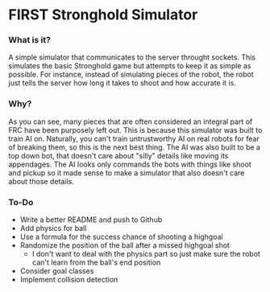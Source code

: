 # FIRST Stronghold Simulator  
  
### What is it?  
A simple simulator that communicates to the server throught sockets. This simulates the basic Stronghold game but attempts to keep it as simple as possible. For instance, instead of simulating pieces of the robot, the robot just tells the server how long it takes to shoot and how accurate it is.  
  
### Why?  
As you can see, many pieces that are often considered an integral part of FRC have been purposely left out. This is because this simulator was built to train AI on. Naturally, you can't train untrustworthy AI on real robots for fear of breaking them, so this is the next best thing. The AI was also built to be a top down bot, that doesn't care about "silly" details like moving its appendages. The AI looks only commands the bots with things like shoot and pickup so it made sense to make a simulator that also doesn't care about those details.  
  
### To-Do  
 - Write a better README and push to Github
 - Add physics for ball  
 - Use a formula for the success chance of shooting a highgoal
 - Randomize the position of the ball after a missed highgoal shot
   - I don't want to deal with the physics part so just make sure the robot can't learn from the ball's end position
 - Consider goal classes
 - Implement collision detection
